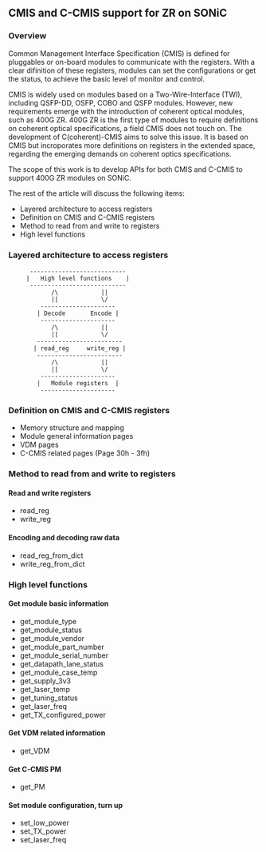 ## CMIS and C-CMIS support for ZR on SONiC

### Overview
Common Management Interface Specification (CMIS) is defined for pluggables or on-board modules to communicate with the registers. With a clear difinition of these registers, modules can set the configurations or get the status, to achieve the basic level of monitor and control. 

CMIS is widely used on modules based on a Two-Wire-Interface (TWI), including QSFP-DD, OSFP, COBO and QSFP modules. However, new requirements emerge with the introduction of coherent optical modules, such as 400G ZR. 400G ZR is the first type of modules to require definitions on coherent optical specifications, a field CMIS does not touch on. The development of C(coherent)-CMIS aims to solve this issue. It is based on CMIS but incroporates more definitions on registers in the extended space, regarding the emerging demands on coherent optics specifications.

The scope of this work is to develop APIs for both CMIS and C-CMIS to support 400G ZR modules on SONiC.

The rest of the article will discuss the following items:

- Layered architecture to access registers
- Definition on CMIS and C-CMIS registers
- Method to read from and write to registers
- High level functions

### Layered architecture to access registers
          ---------------------------
         |   High level functions    |
          ---------------------------
                /\            ||            
                ||            \/
             ---------------------
            | Decode       Encode |
             ---------------------
                /\            ||            
                ||            \/
            ------------------------
           | read_reg     write_reg |
            ------------------------               
                /\            ||            
                ||            \/
             ---------------------
            |   Module registers  |
             ---------------------           
                

### Definition on CMIS and C-CMIS registers
-  Memory structure and mapping
-  Module general information pages
-  VDM pages
-  C-CMIS related pages (Page 30h - 3fh)

### Method to read from and write to registers

#### Read and write registers
- read_reg
- write_reg
#### Encoding and decoding raw data
- read_reg_from_dict
- write_reg_from_dict

### High level functions

#### Get module basic information
- get_module_type
- get_module_status
- get_module_vendor
- get_module_part_number
- get_module_serial_number
- get_datapath_lane_status
- get_module_case_temp
- get_supply_3v3
- get_laser_temp
- get_tuning_status
- get_laser_freq
- get_TX_configured_power

#### Get VDM related information
- get_VDM

#### Get C-CMIS PM
- get_PM

#### Set module configuration, turn up
- set_low_power
- set_TX_power
- set_laser_freq







